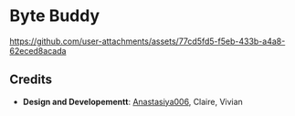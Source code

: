 # Byte Buddy
https://github.com/user-attachments/assets/77cd5fd5-f5eb-433b-a4a8-62eced8acada

## Credits
- **Design and Developementt**: [Anastasiya006](https://github.com/Anastasiya006), Claire, Vivian
